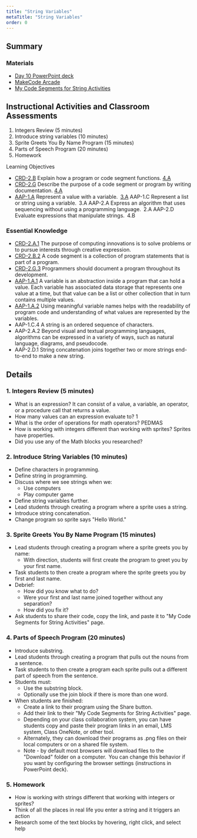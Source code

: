 ```yaml
---
title: "String Variables"
metaTitle: "String Variables"
order: 0
---
```


## Summary

### Materials

* [Day 10 PowerPoint deck](https://1drv.ms/w/s!AqsgsTyHBmRBkFRcGoc-jvOY4-E1?e=86vJtR)
* [MakeCode Arcade](https://arcade.makecode.com)
* <a href="/unit-3/day-10/my-code-segments">My Code Segments for String Activities</a>

## Instructional Activities and Classroom Assessments

1. Integers Review (5 minutes)
2. Introduce string variables (10 minutes)
3. Sprite Greets You By Name Program (15 minutes)
4. Parts of Speech Program (20 minutes)
5. Homework

Learning Objectives 

* [CRD-2.B](https://apcentral.collegeboard.org/pdf/ap-computer-science-principles-course-and-exam-description.pdf#page=41) Explain how a program or code segment functions. [4.A](https://apcentral.collegeboard.org/pdf/ap-computer-science-principles-course-and-exam-description.pdf#page=23)
* [CRD-2.G](https://apcentral.collegeboard.org/pdf/ap-computer-science-principles-course-and-exam-description.pdf#page=45) Describe the purpose of a code segment or program by writing documentation. [4.A](https://apcentral.collegeboard.org/pdf/ap-computer-science-principles-course-and-exam-description.pdf#page=23)
* [AAP-1.A](https://apcentral.collegeboard.org/pdf/ap-computer-science-principles-course-and-exam-description.pdf?course=ap-computer-science-principles#page=70) Represent a value with a variable. [3.A](https://apcentral.collegeboard.org/pdf/ap-computer-science-principles-course-and-exam-description.pdf#page=23)
AAP-1.C Represent a list or string using a variable. 3.A
AAP-2.A Express an algorithm that uses sequencing without using a programming language. 2.A
AAP-2.D Evaluate expressions that manipulate strings. 4.B

### Essential Knowledge

* [CRD-2.A.1](https://apcentral.collegeboard.org/pdf/ap-computer-science-principles-course-and-exam-description.pdf#page=41) The purpose of computing innovations is to solve problems or to pursue interests through creative expression.
* [CRD-2.B.2](https://apcentral.collegeboard.org/pdf/ap-computer-science-principles-course-and-exam-description.pdf#page=41) A code segment is a collection of program statements that is part of a program.
* [CRD-2.G.3](https://apcentral.collegeboard.org/pdf/ap-computer-science-principles-course-and-exam-description.pdf#page=45) Programmers should document a program throughout its development.
* [AAP-1.A.1](https://apcentral.collegeboard.org/pdf/ap-computer-science-principles-course-and-exam-description.pdf?course=ap-computer-science-principles#page=70) A variable is an abstraction inside a program that can hold a value. Each variable has associated data storage that represents one value at a time, but that value can be a list or other collection that in turn contains multiple values.
* [AAP-1.A.2](https://apcentral.collegeboard.org/pdf/ap-computer-science-principles-course-and-exam-description.pdf?course=ap-computer-science-principles#page=70) Using meaningful variable names helps with the readability of program code and understanding of what values are represented by the variables.
* AAP-1.C.4 A string is an ordered sequence of characters.
* AAP-2.A.2 Beyond visual and textual programming languages, algorithms can be expressed in a variety of ways, such as natural language, diagrams, and pseudocode.
* AAP-2.D.1 String concatenation joins together two or more strings  end-to-end to make a new string.

## Details

### 1. Integers Review (5 minutes)

* What is an expression? It can consist of a value, a variable, an operator, or a procedure call that returns a value.
* How many values can an expression evaluate to? 1
* What is the order of operations for math operators? PEDMAS
* How is working with integers different than working with sprites? Sprites have properties.
* Did you use any of the Math blocks you researched?

### 2. Introduce String Variables (10 minutes)

* Define characters in programming.
* Define string in programming.
* Discuss where we see strings when we:
    * Use computers
    * Play computer game
* Define string variables further.
* Lead students through creating a program where a sprite uses a string.
* Introduce string concatenation.
* Change program so sprite says "Hello World."

### 3. Sprite Greets You By Name Program (15 minutes)

* Lead students through creating a program where a sprite greets you by name:
    * With direction, students will first create the program to greet you by your first name.
* Task students to then create a program where the sprite greets you by first and last name.
* Debrief:
    * How did you know what to do?
    * Were your first and last name joined together without any separation?
    * How did you fix it?
* Ask students to share their code, copy the link, and paste it to "My Code Segments for String Activities" page.

### 4. Parts of Speech Program (20 minutes)

* Introduce substring.
* Lead students through creating a program that pulls out the nouns from a sentence.
* Task students to then create a program each sprite pulls out a different part of speech from the sentence.
* Students must:
    * Use the substring block.
    * Optionally use the join block if there is more than one word.
* When students are finished:
    * Create a link to their program using the Share button.
    * Add their link to their "My Code Segments for String Activities" page.
    * Depending on your class collaboration system, you can have students copy and paste their program links in an email, LMS system, Class OneNote, or other tool.
    * Alternately, they can download their programs as .png files on their local computers or on a shared file system. 
    * Note - by default most browsers will download files to the "Download" folder on a computer.  You can change this behavior if you want by configuring the browser settings (instructions in PowerPoint deck).

### 5. Homework

* How is working with strings different that working with integers or sprites?
* Think of all the places in real life you enter a string and it triggers an action
* Research some of the text blocks by hovering, right click, and select help

